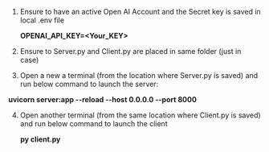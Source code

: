 1. Ensure to have an active Open AI Account and the Secret key is saved in local .env file

   **OPENAI_API_KEY=<Your_KEY>**
   
3. Ensure to Server.py and Client.py are placed in same folder (just in case)
4. Open a new a terminal (from the location where Server.py is saved) and run below command to launch the server:
   
  **uvicorn server:app --reload --host 0.0.0.0 --port 8000**
  
4. Open another terminal (from the same location where Client.py is saved) and run below command to launch the client
   
   **py client.py**
